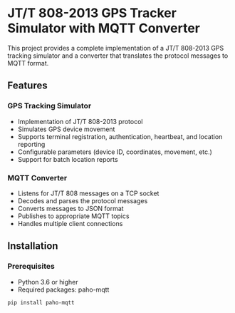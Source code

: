 # JT/T 808-2013 GPS Tracker Simulator with MQTT Converter

This project provides a complete implementation of a JT/T 808-2013 GPS tracking simulator and a converter that translates the protocol messages to MQTT format.

## Features

### GPS Tracking Simulator
- Implementation of JT/T 808-2013 protocol
- Simulates GPS device movement
- Supports terminal registration, authentication, heartbeat, and location reporting
- Configurable parameters (device ID, coordinates, movement, etc.)
- Support for batch location reports

### MQTT Converter
- Listens for JT/T 808 messages on a TCP socket
- Decodes and parses the protocol messages
- Converts messages to JSON format
- Publishes to appropriate MQTT topics
- Handles multiple client connections

## Installation

### Prerequisites
- Python 3.6 or higher
- Required packages: paho-mqtt

```bash
pip install paho-mqtt
